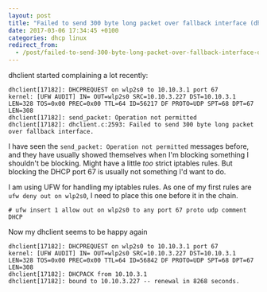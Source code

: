 ```yaml
---
layout: post
title: "Failed to send 300 byte long packet over fallback interface (dhclient)"
date: 2017-03-06 17:34:45 +0100
categories: dhcp linux
redirect_from:
  - /post/failed-to-send-300-byte-long-packet-over-fallback-interface-dhclient
---
```


dhclient started complaining a lot recently:

    dhclient[17182]: DHCPREQUEST on wlp2s0 to 10.10.3.1 port 67
    kernel: [UFW AUDIT] IN= OUT=wlp2s0 SRC=10.10.3.227 DST=10.10.3.1 LEN=328 TOS=0x00 PREC=0x00 TTL=64 ID=56217 DF PROTO=UDP SPT=68 DPT=67 LEN=308
    dhclient[17182]: send_packet: Operation not permitted
    dhclient[17182]: dhclient.c:2593: Failed to send 300 byte long packet over fallback interface.

I have seen the `send_packet: Operation not permitted` messages before, and they have usually showed themselves when I'm blocking something I shouldn't be blocking. Might have a little _too_ strict iptables rules. But blocking the DHCP port 67 is usually not something I'd want to do.

I am using UFW for handling my iptables rules. As one of my first rules are
`ufw deny out on wlp2s0`, I need to place this one before it in the chain.

    # ufw insert 1 allow out on wlp2s0 to any port 67 proto udp comment DHCP

Now my dhclient seems to be happy again

    dhclient[17182]: DHCPREQUEST on wlp2s0 to 10.10.3.1 port 67
    kernel: [UFW AUDIT] IN= OUT=wlp2s0 SRC=10.10.3.227 DST=10.10.3.1 LEN=328 TOS=0x00 PREC=0x00 TTL=64 ID=56842 DF PROTO=UDP SPT=68 DPT=67 LEN=308
    dhclient[17182]: DHCPACK from 10.10.3.1
    dhclient[17182]: bound to 10.10.3.227 -- renewal in 8268 seconds.